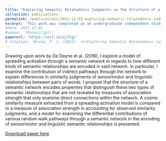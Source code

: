 ```yaml
---
title: "Exploring Semantic Relatedness Judgments in the Structure of a Semantic Network"
collection: publications
permalink: /publications/2021-12-01-exploring-semantic-relatedness-judgments-in-the-structure-of-a-semantic-network
excerpt: 'This work was completed as an undergraduate independent study project.'
#date: 2021-12-01
#venue: '(Manuscript)'
paperurl: 'https://osf.io/sj7tg/'
# citation: 'Bruna, P. J. (2021). <i>Exploring Semantic Relatedness Judgments in the Structure of a Semantic Network</i> [Undergraduate research]. Department of Cognitive Science, Vassar College.' 
---
```

Drawing upon work by De Deyne et al. (2016), I explore a model of spreading activation through a semantic network in regards to how different kinds of semantic relationships are encoded  in  said  network.  In  particular,  I  examine  the contribution  of  indirect  pathways  through  the  network  to explain differences in similarity judgments of sensorimotor and linguistic relationships between pairs of words. I propose that the structure of a semantic network  encodes properties that distinguish these two types of semantic relationships that are not  revealed  by  measures  of  association  strength  that  only examine  direct  connections  within  the  network.  A  cosine similarity measure extracted from a spreading activation model is compared to a measure of association strength in accounting for observed similarity judgments, and a model for examining the differential contributions of various random walk pathways through a semantic network in the encoding of sensorimotor and linguistic semantic relationships is presented. 

[Download paper here](https://pjbruna.github.io/files/exploring_semantic_relatedness_judgments_in_the_structure_of_a_semantic_network.pdf) 

